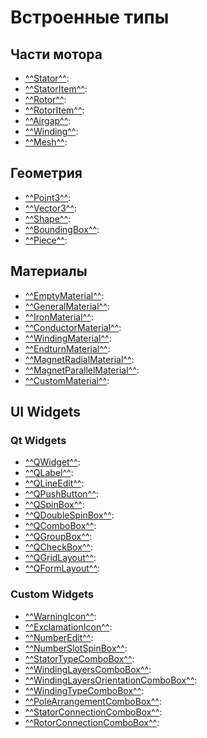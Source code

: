 # Встроенные типы

## Части мотора
- [^^Stator^^](Stator/_index.md):
- [^^StatorItem^^](StatorItem/_index.md):
- [^^Rotor^^](Rotor/_index.md):
- [^^RotorItem^^](RotorItem/_index.md):
- [^^Airgap^^](Airgap/_index.md):
- [^^Winding^^](Winding/_index.md):
- [^^Mesh^^](Mesh/_index.md):

## Геометрия
- [^^Point3^^](./Point3/_index.md):
- [^^Vector3^^](./Vector3/_index.md):
- [^^Shape^^](./Shape/_index.md):
- [^^BoundingBox^^](./BoundingBox/_index.md):
- [^^Piece^^](./Piece/_index.md):

## Материалы
- [^^EmptyMaterial^^](./materials/EmptyMaterial/_index.md):
- [^^GeneralMaterial^^](./materials/GeneralMaterial/_index.md):
- [^^IronMaterial^^](./materials/IronMaterial/_index.md):
- [^^ConductorMaterial^^](./materials/ConductorMaterial/_index.md):
- [^^WindingMaterial^^](./materials/WindingMaterial/_index.md):
- [^^EndturnMaterial^^](./materials/EndturnMaterial/_index.md):
- [^^MagnetRadialMaterial^^](./materials/MagnetRadialMaterial/_index.md):
- [^^MagnetParallelMaterial^^](./materials/MagnetParallelMaterial/_index.md):
- [^^CustomMaterial^^](./materials/CustomMaterial/_index.md):

## UI Widgets
### Qt Widgets
- [^^QWidget^^](widgets/QWidget.md):
- [^^QLabel^^](widgets/QLabel.md):
- [^^QLineEdit^^](widgets/QLineEdit.md):
- [^^QPushButton^^](widgets/QPushButton.md):
- [^^QSpinBox^^](widgets/QSpinBox.md):
- [^^QDoubleSpinBox^^](widgets/QDoubleSpinBox.md):
- [^^QComboBox^^](widgets/QComboBox.md):
- [^^QGroupBox^^](widgets/QGroupBox.md):
- [^^QCheckBox^^](widgets/QCheckBox.md):
- [^^QGridLayout^^](widgets/QGridLayout.md):
- [^^QFormLayout^^](widgets/QFormLayout.md):
### Custom Widgets
- [^^WarningIcon^^](widgets/WarningIcon.md):
- [^^ExclamationIcon^^](widgets/ExclamationIcon.md):
- [^^NumberEdit^^](widgets/NumberEdit.md):
- [^^NumberSlotSpinBox^^](widgets/NumberSlotSpinBox.md):
- [^^StatorTypeComboBox^^](widgets/StatorTypeComboBox.md):
- [^^WindingLayersComboBox^^](widgets/WindingLayersComboBox.md):
- [^^WindingLayersOrientationComboBox^^](widgets/WindingLayersOrientationComboBox.md):
- [^^WindingTypeComboBox^^](widgets/WindingTypeComboBox.md):
- [^^PoleArrangementComboBox^^](widgets/PoleArrangementComboBox.md):
- [^^StatorConnectionComboBox^^](widgets/StatorConnectionComboBox.md):
- [^^RotorConnectionComboBox^^](widgets/RotorConnectionComboBox.md):
